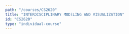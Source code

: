 ```yaml
---
path: "/courses/CS2620"
title: "INTERDISCIPLINARY MODELING AND VISUALIZATION"
id: "CS2620"
type: "individual-course"
---
```

